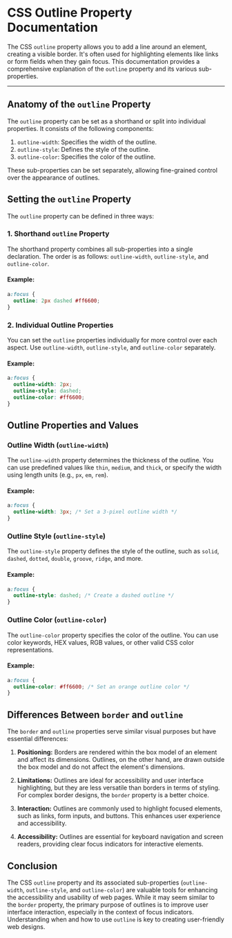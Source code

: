# CSS Outline Property Documentation

The CSS `outline` property allows you to add a line around an element, creating a visible border. It's often used for highlighting elements like links or form fields when they gain focus. This documentation provides a comprehensive explanation of the `outline` property and its various sub-properties.

---

## Anatomy of the `outline` Property

The `outline` property can be set as a shorthand or split into individual properties. It consists of the following components:

1. `outline-width`: Specifies the width of the outline.
2. `outline-style`: Defines the style of the outline.
3. `outline-color`: Specifies the color of the outline.

These sub-properties can be set separately, allowing fine-grained control over the appearance of outlines.

## Setting the `outline` Property

The `outline` property can be defined in three ways:

### 1. Shorthand `outline` Property

The shorthand property combines all sub-properties into a single declaration. The order is as follows: `outline-width`, `outline-style`, and `outline-color`.

#### Example:

```css
a:focus {
  outline: 2px dashed #ff6600;
}
```

### 2. Individual Outline Properties

You can set the `outline` properties individually for more control over each aspect. Use `outline-width`, `outline-style`, and `outline-color` separately.

#### Example:

```css
a:focus {
  outline-width: 2px;
  outline-style: dashed;
  outline-color: #ff6600;
}
```

## Outline Properties and Values

### Outline Width (`outline-width`)

The `outline-width` property determines the thickness of the outline. You can use predefined values like `thin`, `medium`, and `thick`, or specify the width using length units (e.g., `px`, `em`, `rem`).

#### Example:

```css
a:focus {
  outline-width: 3px; /* Set a 3-pixel outline width */
}
```

### Outline Style (`outline-style`)

The `outline-style` property defines the style of the outline, such as `solid`, `dashed`, `dotted`, `double`, `groove`, `ridge`, and more.

#### Example:

```css
a:focus {
  outline-style: dashed; /* Create a dashed outline */
}
```

### Outline Color (`outline-color`)

The `outline-color` property specifies the color of the outline. You can use color keywords, HEX values, RGB values, or other valid CSS color representations.

#### Example:

```css
a:focus {
  outline-color: #ff6600; /* Set an orange outline color */
}
```

## Differences Between `border` and `outline`

The `border` and `outline` properties serve similar visual purposes but have essential differences:

1. **Positioning:** Borders are rendered within the box model of an element and affect its dimensions. Outlines, on the other hand, are drawn outside the box model and do not affect the element's dimensions.

2. **Limitations:** Outlines are ideal for accessibility and user interface highlighting, but they are less versatile than borders in terms of styling. For complex border designs, the `border` property is a better choice.

3. **Interaction:** Outlines are commonly used to highlight focused elements, such as links, form inputs, and buttons. This enhances user experience and accessibility.

4. **Accessibility:** Outlines are essential for keyboard navigation and screen readers, providing clear focus indicators for interactive elements.

## Conclusion

The CSS `outline` property and its associated sub-properties (`outline-width`, `outline-style`, and `outline-color`) are valuable tools for enhancing the accessibility and usability of web pages. While it may seem similar to the `border` property, the primary purpose of outlines is to improve user interface interaction, especially in the context of focus indicators. Understanding when and how to use `outline` is key to creating user-friendly web designs.
